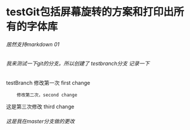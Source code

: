 # testGit包括屏幕旋转的方案和打印出所有的字体库

###### 居然支持markdown 01


###### 我来测试一下git的分支。所以创建了 testbranch分支  记录一下


testBranch 修改第一次  first change

		修改第二次，second change

这是第三次修改   third change






###### 这是我在master分支做的更改 

